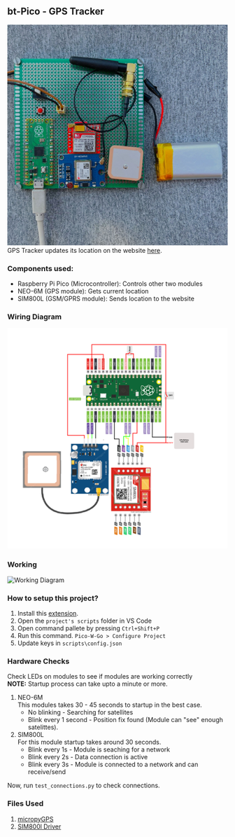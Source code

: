 ## bt-Pico - GPS Tracker


![v2 image](/img/imagev2.jpg)
GPS Tracker updates its location on the website [here](https://mg-lsj.github.io/Bus-Tracker/).

### Components used:

- Raspberry Pi Pico (Microcontroller): Controls other two modules
- NEO-6M (GPS module): Gets current location
- SIM800L (GSM/GPRS module): Sends location to the website

### Wiring Diagram

![Drawing Diagram](/img/wiring_diagram.png)

### Working

![Working Diagram](/img/working.png)

### How to setup this project?

1. Install this [extension](https://marketplace.visualstudio.com/items?itemName=paulober.pico-w-go).
2. Open the `project's scripts` folder in VS Code
3. Open command pallete by pressing `Ctrl+Shift+P`
4. Run this command. `Pico-W-Go > Configure Project`
5. Update keys in `scripts\config.json`

### Hardware Checks

Check LEDs on modules to see if modules are working correctly  
**NOTE:** Startup process can take upto a minute or more.

1. NEO-6M  
   This modules takes 30 - 45 seconds to startup in the best case.
   - No blinking - Searching for satellites
   - Blink every 1 second - Position fix found (Module can "see" enough satelittes).
2. SIM800L  
   For this module startup takes around 30 seconds.
   - Blink every 1s - Module is seaching for a network
   - Blink every 2s - Data connection is active
   - Blink every 3s - Module is connected to a network and can receive/send

Now, run `test_connections.py` to check connections.

### Files Used

1. [micropyGPS](https://github.com/inmcm/micropyGPS/blob/master/micropyGPS.py)
2. [SIM800l Driver](https://github.com/pythings/Drivers/blob/master/SIM800L.py)
